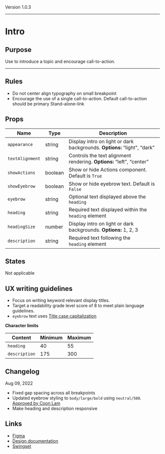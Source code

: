 Version 1.0.3


---

# Intro

## Purpose

Use to introduce a topic and encourage call-to-action.


---

## Rules

* Do not center align typography on small breakpoint
* Encourage the use of a single call-to-action. Default call-to-action should be primary Stand-alone-link

## Props

| Name | Type | Description |
|----|----|----|
| `appearance` | string | Display intro on light or dark backgrounds. **Options:** “light”, “dark” |
| `textAlignment` | string | Controls the text alignment rendering. **Options:** “left”, “center” |
| `showActions` | boolean | Show or hide Actions component. Default is `True` |
| `showEyebrow` | boolean | Show or hide eyebrow text. Default is `False` |
| `eyebrow` | string | Optional text displayed above the `heading` |
| `heading` | string | Required text displayed within the `heading` element |
| `headingSize` | number | Display intro on light or dark backgrounds. **Options:** 1, 2, 3 |
| `description` | string | Required text following the `heading` element |

## States

Not applicable

## UX writing guidelines

* Focus on writing keyword relevant display titles.
* Target a readability grade level score of 8 to meet plain language guidelines.
* `eyebrow` text uses [Title case capitalization](https://apastyle.apa.org/style-grammar-guidelines/capitalization/title-case)


**Character limits**

| Content | Minimum | Maximum |
|----|----|----|
| `heading` | 40 | 55 |
| `description` | 175 | 300 |

## Changelog

Aug 09, 2022

* Fixed gap spacing across all breakpoints
* Updated eyebrow styling to `body/large/bold` using `neutral/500`. [Approved by Coon Lam](https://hashicorp.slack.com/archives/C02BPN64LSG/p1659969972606119)
* Make heading and description responsive

## Links

* [Figma](https://www.figma.com/file/7cYgDM618stjYUHDqAfRec/branch/1Hl4j9jAe0Z12GrOGt46RZ/Components?node-id=536%3A702)
* [Design documentation](https://hashicorp-wpl-documentation.vercel.app/components/intro)
* [Swingset](https://react-components.vercel.app/components/intro)


